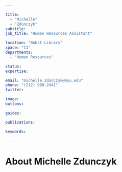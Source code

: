 ```yaml
---

title:
  - "Michelle"
  - "Zdunczyk"
subtitle: 
job_title: "Human Resources Assistant"

location: "Bobst Library"
space: "11"
departments:
  - "Human Resources"

status: 
expertise:

email: "michelle.zdunczyk@nyu.edu"
phone: "(212) 998-2441"
twitter: 

image: 
buttons:

guides:

publications:

keywords:

---
```


# About Michelle Zdunczyk


